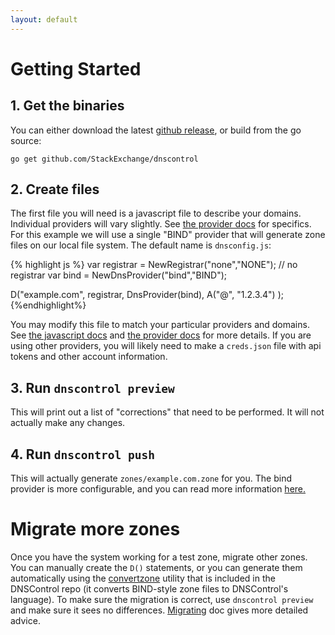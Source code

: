 ```yaml
---
layout: default
---
```

# Getting Started

## 1. Get the binaries

You can either download the latest [github release](https://github.com/StackExchange/dnscontrol/releases), or build from the go source:

`go get github.com/StackExchange/dnscontrol`

## 2. Create files

The first file you will need is a javascript file to describe your domains.
Individual providers will vary slightly. See [the provider docs]({{site.github.url}}/provider-list) for specifics.
For this example we will use a single "BIND" provider that will generate zone files on our local file system.
The default name is `dnsconfig.js`:

{% highlight js %}
var registrar = NewRegistrar("none","NONE"); // no registrar
var bind = NewDnsProvider("bind","BIND");

D("example.com", registrar, DnsProvider(bind),
  A("@", "1.2.3.4")
);
{%endhighlight%}

You may modify this file to match your particular providers and domains. See [the javascript docs]({{site.github.url}}/js) and  [the provider docs]({{site.github.url}}/provider-list) for more details. If you are using other providers, you will likely need to make a `creds.json` file with api tokens and other account information.

## 3. Run `dnscontrol preview`

This will print out a list of "corrections" that need to be performed. It will not actually make any changes.

## 4. Run `dnscontrol push`

This will actually generate `zones/example.com.zone` for you. The bind provider is more configurable, and you can read more information [here.]({{site.github.url}}/providers/bind)

# Migrate more zones

Once you have the system working for a test zone, migrate other
zones.  You can manually create the `D()` statements, or you can
generate them automatically using the
[convertzone](https://github.com/StackExchange/dnscontrol/blob/master/misc/convertzone/README.md)
utility that is included in the DNSControl repo (it converts
BIND-style zone files to DNSControl's language). To make sure the
migration is correct, use `dnscontrol preview` and make sure it
sees no differences.
[Migrating]({{site.github.url}}/migrating) doc gives more detailed advice.
